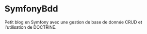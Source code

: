# SymfonyBdd

Petit blog en Symfony avec une gestion de base de donnée CRUD et l'utilisation de DOCTRINE.
